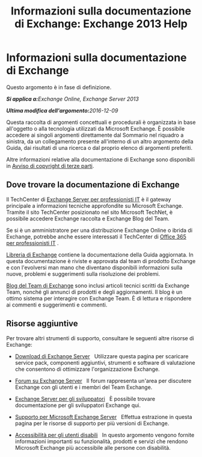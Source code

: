 ﻿---
title: 'Informazioni sulla documentazione di Exchange: Exchange 2013 Help'
TOCTitle: Informazioni sulla documentazione di Exchange
ms:assetid: cbc07e0d-2884-4e5d-8065-39b7f6299b9b
ms:mtpsurl: https://technet.microsoft.com/it-it/library/Dd351146(v=EXCHG.150)
ms:contentKeyID: 50479795
ms.date: 05/23/2018
mtps_version: v=EXCHG.150
ms.translationtype: MT
---

# Informazioni sulla documentazione di Exchange

Questo argomento è in fase di definizione. 

_<strong>Si applica a:</strong>Exchange Online, Exchange Server 2013_

_<strong>Ultima modifica dell'argomento:</strong>2016-12-09_

Questa raccolta di argomenti concettuali e procedurali è organizzata in base all'oggetto o alla tecnologia utilizzati da Microsoft Exchange. È possibile accedere ai singoli argomenti direttamente dal Sommario nel riquadro a sinistra, da un collegamento presente all'interno di un altro argomento della Guida, dai risultati di una ricerca o dal proprio elenco di argomenti preferiti.

Altre informazioni relative alla documentazione di Exchange sono disponibili in [Avviso di copyright di terze parti](third-party-copyright-notices-exchange-2013-help.md).

## Dove trovare la documentazione di Exchange

Il TechCenter di [Exchange Server per professionisti IT](https://go.microsoft.com/fwlink/p/?linkid=34165) è il gateway principale a informazioni tecniche approfondite su Microsoft Exchange. Tramite il sito TechCenter posizionato nel sito Microsoft TechNet, è possibile accedere Exchange raccolta e Exchange Blog del Team.

Se si è un amministratore per una distribuzione Exchange Online o ibrida di Exchange, potrebbe anche essere interessati il TechCenter di [Office 365 per professionisti IT](https://go.microsoft.com/fwlink/p/?linkid=282341) .

[Libreria di Exchange](https://go.microsoft.com/fwlink/p/?linkid=82055) contiene la documentazione della Guida aggiornata. In questa documentazione è riviste e approvata dal team di prodotto Exchange e con l'evolversi man mano che diventano disponibili informazioni sulla nuove, problemi e suggerimenti sulla risoluzione dei problemi.

[Blog del Team di Exchange](https://go.microsoft.com/fwlink/p/?linkid=178595) sono inclusi articoli tecnici scritti da Exchange Team, nonché gli annunci di prodotti e degli aggiornamenti. Il blog è un ottimo sistema per interagire con Exchange Team. È di lettura e rispondere ai commenti e suggerimenti e commenti.

## Risorse aggiuntive

Per trovare altri strumenti di supporto, consultare le seguenti altre risorse di Exchange:

  - [Download di Exchange Server](https://go.microsoft.com/fwlink/p/?linkid=179447)   Utilizzare questa pagina per scaricare service pack, componenti aggiuntivi, strumenti e software di valutazione che consentono di ottimizzare l'organizzazione Exchange.

  - [Forum su Exchange Server](https://go.microsoft.com/fwlink/p/?linkid=60612)   Il forum rappresenta un'area per discutere Exchange con gli utenti e i membri del Team Exchange.

  - [Exchange Server per gli sviluppatori](https://go.microsoft.com/fwlink/p/?linkid=24705)   È possibile trovare documentazione per gli sviluppatori Exchange qui.

  - [Supporto per Microsoft Exchange Server](https://go.microsoft.com/fwlink/p/?linkid=283967)   Effettua estrazione in questa pagina per le risorse di supporto per più versioni di Exchange.

  - [Accessibilità per gli utenti disabili](accessibility-for-people-with-disabilities-exchange-2013-help.md)   In questo argomento vengono fornite informazioni importanti su funzionalità, prodotti e servizi che rendono Microsoft Exchange più accessibile alle persone con disabilità.

